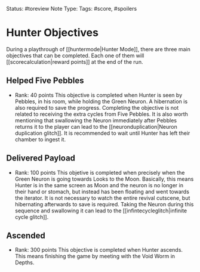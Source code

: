 Status: #toreview
Note Type: 
Tags: #score, #spoilers
# Hunter Objectives
During a playthrough of [[huntermode|Hunter Mode]], there are three main objectives that can be completed. Each one of them will [[scorecalculation|reward points]] at the end of the run.

## Helped Five Pebbles
- Rank: 40 points
This objective is completed when Hunter is seen by Pebbles, in his room, while holding the Green Neuron. A hibernation is also required to save the progress. Completing the objective is not related to receiving the extra cycles from Five Pebbles.
It is also worth mentioning that swallowing the Neuron immediately after Pebbles returns it to the player can lead to the [[neuronduplication|Neuron duplication glitch]]. It is recommended to wait until Hunter has left their chamber to ingest it.

## Delivered Payload
- Rank: 100 points
This objetive is completed when precisely when the Green Neuron is going towards Looks to the Moon. Basically, this means Hunter is in the same screen as Moon and the neuron is no longer in their hand or stomach, but instead has been floating and went towards the iterator. It is not necessary to watch the entire revival cutscene, but hibernating afterwards to save is required.
Taking the Neuron during this sequence and swallowing it can lead to the [[infintecycleglitch|infinite cycle glitch]].

## Ascended
- Rank: 300 points
This objective is completed when Hunter ascends. This means finishing the game by meeting with the Void Worm in Depths.